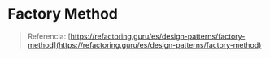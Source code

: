 # Factory Method

> Referencia: [https://refactoring.guru/es/design-patterns/factory-method](https://refactoring.guru/es/design-patterns/factory-method)